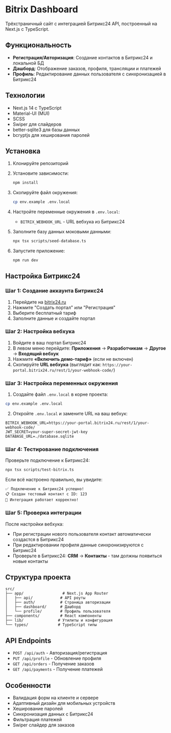 # Bitrix Dashboard

Трёхстраничный сайт с интеграцией Битрикс24 API, построенный на Next.js с TypeScript.

## Функциональность

- **Регистрация/Авторизация**: Создание контактов в Битрикс24 и локальной БД
- **Дашборд**: Отображение заказов, профиля, трансляции и платежей
- **Профиль**: Редактирование данных пользователя с синхронизацией в Битрикс24

## Технологии

- Next.js 14 с TypeScript
- Material-UI (MUI)
- SCSS
- Swiper для слайдеров
- better-sqlite3 для базы данных
- bcryptjs для хеширования паролей

## Установка

1. Клонируйте репозиторий
2. Установите зависимости:
   ```bash
   npm install
   ```

3. Скопируйте файл окружения:
   ```bash
   cp env.example .env.local
   ```

4. Настройте переменные окружения в `.env.local`:
   - `BITRIX_WEBHOOK_URL` - URL вебхука из Битрикс24

5. Заполните базу данных моковыми данными:
   ```bash
   npx tsx scripts/seed-database.ts
   ```

6. Запустите приложение:
   ```bash
   npm run dev
   ```

## Настройка Битрикс24

### Шаг 1: Создание аккаунта Битрикс24
1. Перейдите на [bitrix24.ru](https://bitrix24.ru)
2. Нажмите "Создать портал" или "Регистрация"
3. Выберите бесплатный тариф
4. Заполните данные и создайте портал

### Шаг 2: Настройка вебхука
1. Войдите в ваш портал Битрикс24
2. В левом меню перейдите: **Приложения** → **Разработчикам** → **Другое** → **Входящий вебхук**
3. Нажмите **«Включить демо-тариф»** (если не включен)
4. Скопируйте **URL вебхука** (выглядит как: `https://your-portal.bitrix24.ru/rest/1/your-webhook-code/`)

### Шаг 3: Настройка переменных окружения
1. Создайте файл `.env.local` в корне проекта:
```bash
cp env.example .env.local
```

2. Откройте `.env.local` и замените URL на ваш вебхук:
```env
BITRIX_WEBHOOK_URL=https://your-portal.bitrix24.ru/rest/1/your-webhook-code/
JWT_SECRET=your-super-secret-jwt-key
DATABASE_URL=./database.sqlite
```

### Шаг 4: Тестирование подключения
Проверьте подключение к Битрикс24:
```bash
npx tsx scripts/test-bitrix.ts
```

Если всё настроено правильно, вы увидите:
```
✅ Подключение к Битрикс24 успешно!
📋 Создан тестовый контакт с ID: 123
🎉 Интеграция работает корректно!
```

### Шаг 5: Проверка интеграции
После настройки вебхука:
- При регистрации нового пользователя контакт автоматически создастся в Битрикс24
- При редактировании профиля данные синхронизируются с Битрикс24
- Проверьте в Битрикс24: **CRM** → **Контакты** - там должны появиться новые контакты

## Структура проекта

```
src/
├── app/                 # Next.js App Router
│   ├── api/            # API роуты
│   ├── auth/           # Страница авторизации
│   ├── dashboard/      # Дашборд
│   └── profile/        # Профиль пользователя
├── components/         # React компоненты
├── lib/               # Утилиты и конфигурация
└── types/             # TypeScript типы
```

## API Endpoints

- `POST /api/auth` - Авторизация/регистрация
- `PUT /api/profile` - Обновление профиля
- `GET /api/orders` - Получение заказов
- `GET /api/payments` - Получение платежей

## Особенности

- Валидация форм на клиенте и сервере
- Адаптивный дизайн для мобильных устройств
- Хеширование паролей
- Синхронизация данных с Битрикс24
- Фильтрация платежей
- Swiper слайдер для заказов